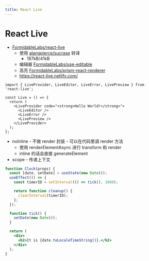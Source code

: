 ```yaml
---
title: React Live
---
```


# React Live

- [FormidableLabs/react-live](https://github.com/FormidableLabs/react-live)
  - 使用 [alangpierce/sucrase](https://github.com/alangpierce/sucrase) 转译
    - 187kB/41kB
  - 编辑器 [FormidableLabs/use-editable](https://github.com/FormidableLabs/use-editable)
  - 高亮 [FormidableLabs/prism-react-renderer](https://github.com/FormidableLabs/prism-react-renderer)
  - https://react-live.netlify.com/

```tsx
import { LiveProvider, LiveEditor, LiveError, LivePreview } from 'react-live';

const Live = () => {
  return (
    <LiveProvider code="<strong>Hello World!</strong>">
      <LiveEditor />
      <LiveError />
      <LivePreview />
    </LiveProvider>
  );
};
```

- noInline - 不做 render 封装 - 可以在代码里调 render 方法
  - 使用 renderElementAsync 进行 transform 和 render
  - inline 的话会直接 generateElement
- scope - 传递上下文

```jsx
function Clock(props) {
  const [date, setDate] = useState(new Date());
  useEffect(() => {
    const timerID = setInterval(() => tick(), 1000);

    return function cleanup() {
      clearInterval(timerID);
    };
  });

  function tick() {
    setDate(new Date());
  }

  return (
    <div>
      <h2>It is {date.toLocaleTimeString()}.</h2>
    </div>
  );
}
```
